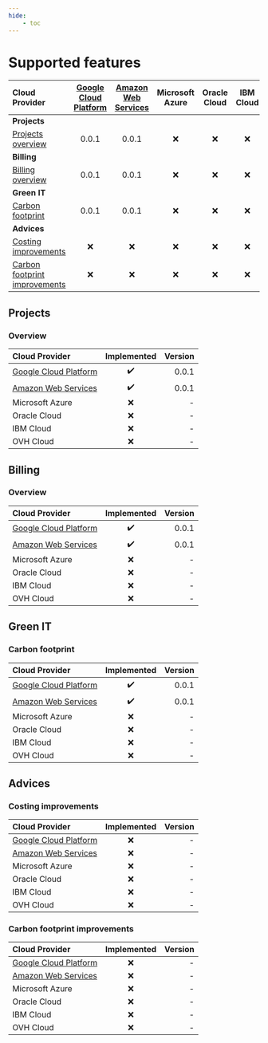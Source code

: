 ```yaml
---
hide:
    - toc
---
```

# Supported features

| Cloud Provider | [Google Cloud Platform](https://cloud.google.com/) | [Amazon Web Services](https://aws.amazon.com/) | Microsoft Azure | Oracle Cloud | IBM Cloud | OVH Cloud |
| :--- | :---: | :---: | :---: | :---: | :---: | :---: |
| **Projects** | | | | | | |
| [Projects overview](#projects-overview) | 0.0.1 | 0.0.1 | :x: | :x: | :x: | :x: |
| **Billing** | | | | | | |
| [Billing overview](#billing-overview) | 0.0.1 | 0.0.1 | :x: | :x: | :x: | :x: |
| **Green IT** | | | | | | |
| [Carbon footprint](#green-it-carbon-footprint) | 0.0.1 | 0.0.1 | :x: | :x: | :x: | :x: |
| **Advices** | | | | | | |
| [Costing improvements](#advices-carbon-footprint-improvements) | :x: | :x: | :x: | :x: | :x: | :x: |
| [Carbon footprint improvements](#advices-carbon-footprint-improvements) | :x: | :x: | :x: | :x: | :x: | :x: |

## Projects

### Overview

| Cloud Provider | Implemented | Version |
| :--- | :---: | ---: |
| [Google Cloud Platform](https://cloud.google.com/) | :heavy_check_mark: | 0.0.1 |
| [Amazon Web Services](https://aws.amazon.com/) | :heavy_check_mark: | 0.0.1 |
| Microsoft Azure | :x: | - |
| Oracle Cloud | :x: | - |
| IBM Cloud | :x: | - |
| OVH Cloud | :x: | - |

## Billing

### Overview

| Cloud Provider | Implemented | Version |
| :--- | :---: | ---: |
| [Google Cloud Platform](https://cloud.google.com/) | :heavy_check_mark: | 0.0.1 |
| [Amazon Web Services](https://aws.amazon.com/) | :heavy_check_mark: | 0.0.1 |
| Microsoft Azure | :x: | - |
| Oracle Cloud | :x: | - |
| IBM Cloud | :x: | - |
| OVH Cloud | :x: | - |

## Green IT

### Carbon footprint

| Cloud Provider | Implemented | Version |
| :--- | :---: | ---: |
| [Google Cloud Platform](https://cloud.google.com/) | :heavy_check_mark: | 0.0.1 |
| [Amazon Web Services](https://aws.amazon.com/) | :heavy_check_mark: | 0.0.1 |
| Microsoft Azure | :x: | - |
| Oracle Cloud | :x: | - |
| IBM Cloud | :x: | - |
| OVH Cloud | :x: | - |

## Advices

### Costing improvements

| Cloud Provider | Implemented | Version |
| :--- | :---: | ---: |
| [Google Cloud Platform](https://cloud.google.com/) | :x: | - |
| [Amazon Web Services](https://aws.amazon.com/) | :x: | - |
| Microsoft Azure | :x: | - |
| Oracle Cloud | :x: | - |
| IBM Cloud | :x: | - |
| OVH Cloud | :x: | - |

### Carbon footprint improvements

| Cloud Provider | Implemented | Version |
| :--- | :---: | ---: |
| [Google Cloud Platform](https://cloud.google.com/) | :x: | - |
| [Amazon Web Services](https://aws.amazon.com/) | :x: | - |
| Microsoft Azure | :x: | - |
| Oracle Cloud | :x: | - |
| IBM Cloud | :x: | - |
| OVH Cloud | :x: | - |
